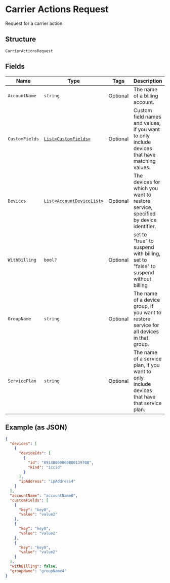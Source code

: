 
# Carrier Actions Request

Request for a carrier action.

## Structure

`CarrierActionsRequest`

## Fields

| Name | Type | Tags | Description |
|  --- | --- | --- | --- |
| `AccountName` | `string` | Optional | The name of a billing account. |
| `CustomFields` | [`List<CustomFields>`](../../doc/models/custom-fields.md) | Optional | Custom field names and values, if you want to only include devices that have matching values. |
| `Devices` | [`List<AccountDeviceList>`](../../doc/models/account-device-list.md) | Optional | The devices for which you want to restore service, specified by device identifier. |
| `WithBilling` | `bool?` | Optional | set to "true" to suspend with billing, set to "false" to suspend without billing |
| `GroupName` | `string` | Optional | The name of a device group, if you want to restore service for all devices in that group. |
| `ServicePlan` | `string` | Optional | The name of a service plan, if you want to only include devices that have that service plan. |

## Example (as JSON)

```json
{
  "devices": [
    {
      "deviceIds": [
        {
          "id": "89148000000800139708",
          "kind": "iccid"
        }
      ],
      "ipAddress": "ipAddress4"
    }
  ],
  "accountName": "accountName0",
  "customFields": [
    {
      "key": "key0",
      "value": "value2"
    },
    {
      "key": "key0",
      "value": "value2"
    },
    {
      "key": "key0",
      "value": "value2"
    }
  ],
  "withBilling": false,
  "groupName": "groupName4"
}
```


